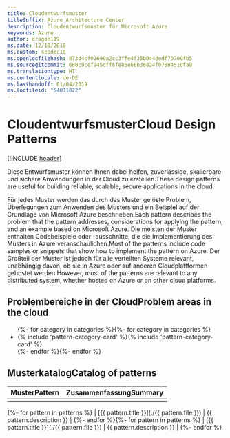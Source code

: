 ```yaml
---
title: Cloudentwurfsmuster
titleSuffix: Azure Architecture Center
description: Cloudentwurfsmuster für Microsoft Azure
keywords: Azure
author: dragon119
ms.date: 12/10/2018
ms.custom: seodec18
ms.openlocfilehash: 873d4cf02690a2cc3ffe4f35b044dedf70700fb5
ms.sourcegitcommit: 680c9cef945dff6fee5e66b38e24f07804510fa9
ms.translationtype: HT
ms.contentlocale: de-DE
ms.lasthandoff: 01/04/2019
ms.locfileid: "54011022"
---
```

# <a name="cloud-design-patterns"></a><span data-ttu-id="6bc81-104">Cloudentwurfsmuster</span><span class="sxs-lookup"><span data-stu-id="6bc81-104">Cloud Design Patterns</span></span>

[!INCLUDE [header](../../_includes/header.md)]

<span data-ttu-id="6bc81-105">Diese Entwurfsmuster können Ihnen dabei helfen, zuverlässige, skalierbare und sichere Anwendungen in der Cloud zu erstellen.</span><span class="sxs-lookup"><span data-stu-id="6bc81-105">These design patterns are useful for building reliable, scalable, secure applications in the cloud.</span></span>

<span data-ttu-id="6bc81-106">Für jedes Muster werden das durch das Muster gelöste Problem, Überlegungen zum Anwenden des Musters und ein Beispiel auf der Grundlage von Microsoft Azure beschrieben.</span><span class="sxs-lookup"><span data-stu-id="6bc81-106">Each pattern describes the problem that the pattern addresses, considerations for applying the pattern, and an example based on Microsoft Azure.</span></span> <span data-ttu-id="6bc81-107">Die meisten der Muster enthalten Codebeispiele oder -ausschnitte, die die Implementierung des Musters in Azure veranschaulichen.</span><span class="sxs-lookup"><span data-stu-id="6bc81-107">Most of the patterns include code samples or snippets that show how to implement the pattern on Azure.</span></span> <span data-ttu-id="6bc81-108">Der Großteil der Muster ist jedoch für alle verteilten Systeme relevant, unabhängig davon, ob sie in Azure oder auf anderen Cloudplattformen gehostet werden.</span><span class="sxs-lookup"><span data-stu-id="6bc81-108">However, most of the patterns are relevant to any distributed system, whether hosted on Azure or on other cloud platforms.</span></span>

## <a name="problem-areas-in-the-cloud"></a><span data-ttu-id="6bc81-109">Problembereiche in der Cloud</span><span class="sxs-lookup"><span data-stu-id="6bc81-109">Problem areas in the cloud</span></span>

<!-- markdownlint-disable MD033 -->

<ul id="categories" class="panel">
<span data-ttu-id="6bc81-110">{%- for category in categories %}</span><span class="sxs-lookup"><span data-stu-id="6bc81-110">{%- for category in categories %}</span></span>
    <li>
    <span data-ttu-id="6bc81-111">{% include 'pattern-category-card' %}</span><span class="sxs-lookup"><span data-stu-id="6bc81-111">{% include 'pattern-category-card' %}</span></span>
    </li>
<span data-ttu-id="6bc81-112">{%- endfor %}</span><span class="sxs-lookup"><span data-stu-id="6bc81-112">{%- endfor %}</span></span>
</ul>

<!-- markdownlint-enable MD033 -->

## <a name="catalog-of-patterns"></a><span data-ttu-id="6bc81-113">Musterkatalog</span><span class="sxs-lookup"><span data-stu-id="6bc81-113">Catalog of patterns</span></span>

| <span data-ttu-id="6bc81-114">Muster</span><span class="sxs-lookup"><span data-stu-id="6bc81-114">Pattern</span></span> | <span data-ttu-id="6bc81-115">Zusammenfassung</span><span class="sxs-lookup"><span data-stu-id="6bc81-115">Summary</span></span> |
|---------|---------|
|         |         |

<span data-ttu-id="6bc81-116">{%- for pattern in patterns %} | [{{ pattern.title }}](./{{ pattern.file }}) | {{ pattern.description }} | {%- endfor %}</span><span class="sxs-lookup"><span data-stu-id="6bc81-116">{%- for pattern in patterns %} | [{{ pattern.title }}](./{{ pattern.file }}) | {{ pattern.description }} | {%- endfor %}</span></span>
